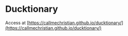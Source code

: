 # Ducktionary
Access at [https://callmechristian.github.io/ducktionary/](https://callmechristian.github.io/ducktionary/)
